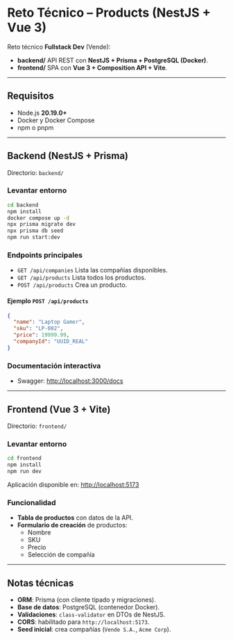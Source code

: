 # Reto Técnico – Products (NestJS + Vue 3)

Reto técnico **Fullstack Dev** (Vende):

- **backend/**  API REST con **NestJS + Prisma + PostgreSQL (Docker)**.
- **frontend/**  SPA con **Vue 3 + Composition API + Vite**.

---

## Requisitos
- Node.js **20.19.0+** 
- Docker y Docker Compose
- npm o pnpm

---

## Backend (NestJS + Prisma)
Directorio: `backend/`

### Levantar entorno
```bash
cd backend
npm install
docker compose up -d
npx prisma migrate dev
npx prisma db seed
npm run start:dev
```

### Endpoints principales
- `GET /api/companies`  Lista las compañías disponibles.
- `GET /api/products`  Lista todos los productos.
- `POST /api/products`  Crea un producto.

#### Ejemplo `POST /api/products`
```json
{
  "name": "Laptop Gamer",
  "sku": "LP-002",
  "price": 19999.99,
  "companyId": "UUID_REAL"
}
```

### Documentación interactiva
- Swagger: [http://localhost:3000/docs](http://localhost:3000/docs)

---

## Frontend (Vue 3 + Vite)
Directorio: `frontend/`

### Levantar entorno
```bash
cd frontend
npm install
npm run dev
```

Aplicación disponible en: [http://localhost:5173](http://localhost:5173)

### Funcionalidad
- **Tabla de productos** con datos de la API.
- **Formulario de creación** de productos:
  - Nombre
  - SKU
  - Precio
  - Selección de compañía

---

## Notas técnicas
- **ORM**: Prisma (con cliente tipado y migraciones).
- **Base de datos**: PostgreSQL (contenedor Docker).
- **Validaciones**: `class-validator` en DTOs de NestJS.
- **CORS**: habilitado para `http://localhost:5173`.
- **Seed inicial**: crea compañías (`Vende S.A.`, `Acme Corp`).
